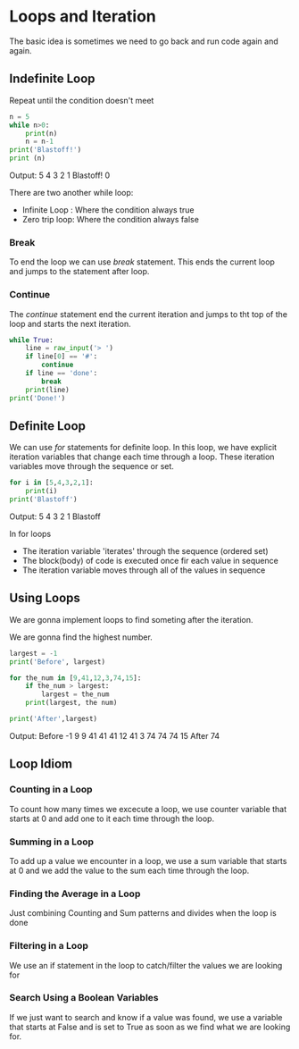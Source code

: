 # Loops and Iteration

The basic idea is sometimes we need to go back and run code again and again.

## Indefinite Loop
Repeat until the condition doesn't meet

```py
n = 5
while n>0:
    print(n)
    n = n-1
print('Blastoff!')
print (n)
```
Output:
5
4
3
2
1
Blastoff!
0

There are two another while loop:
- Infinite Loop : Where the condition always true
- Zero trip loop: Where the condition always false 

### Break
To end the loop we can use *break* statement. This ends the current loop and jumps to the statement after loop.

### Continue
The *continue* statement end the current iteration and jumps to tht top of the loop and starts the next iteration.

```py
while True:
    line = raw_input('> ')
    if line[0] == '#':
        continue
    if line == 'done':
        break
    print(line)
print('Done!')
```

## Definite Loop
We can use *for* statements for definite loop. In this loop, we have explicit iteration variables that change each time through a loop. These iteration variables move through the sequence or set.

```py
for i in [5,4,3,2,1]:
    print(i)
print('Blastoff')
```
Output:
5
4
3
2
1
Blastoff

In for loops
- The iteration variable 'iterates' through the sequence (ordered set)
- The block(body) of code is executed once fir each value in sequence
- The iteration variable moves through all of the values in sequence

## Using Loops 
We are gonna implement loops to find someting after the iteration.

We are gonna find the highest number.

```py
largest = -1
print('Before', largest)

for the_num in [9,41,12,3,74,15]:
    if the_num > largest:
        largest = the_num
    print(largest, the num)

print('After',largest)
```
Output:
Before -1
9 9
41 41
41 12
41 3
74 74
74 15
After 74

## Loop Idiom

### Counting in a Loop
To count how many times we excecute a loop, we use counter variable that starts at 0 and add one to it each time through the loop.

### Summing in a Loop
To add up a value we encounter in a loop, we use a sum variable that starts at 0 and we add the value to the sum each time through the loop.

### Finding the Average in a Loop
Just combining Counting and Sum patterns and divides when the loop is done

### Filtering in a Loop
We use an if statement in the loop to catch/filter the values we are looking for


### Search Using a Boolean Variables
If we just want to search and know if a value was found, we use a variable that starts at False and is set to True as soon as we find what we are looking for.

